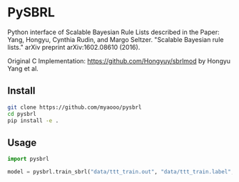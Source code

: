 # PySBRL

Python interface of Scalable Bayesian Rule Lists described in the Paper: 
Yang, Hongyu, Cynthia Rudin, and Margo Seltzer. "Scalable Bayesian rule lists." arXiv preprint arXiv:1602.08610 (2016).

Original C Implementation: https://github.com/Hongyuy/sbrlmod by Hongyu Yang et al.

## Install

```bash
git clone https://github.com/myaooo/pysbrl
cd pysbrl
pip install -e .
```

## Usage

```python
import pysbrl

model = pysbrl.train_sbrl("data/ttt_train.out", "data/ttt_train.label", lambda=20.0, eta=2.0, max_iters=2000, nchains=10, alphas=[1,1])
```